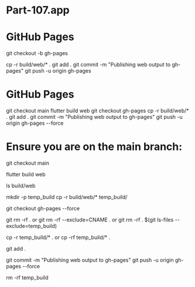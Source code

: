 # Part-107.app

# GitHub Pages
git checkout -b gh-pages

cp -r build/web/* .
git add .
git commit -m "Publishing web output to gh-pages"
git push -u origin gh-pages

# GitHub Pages
git checkout main
flutter build web
git checkout gh-pages
cp -r build/web/* .
git add .
git commit -m "Publishing web output to gh-pages"
git push -u origin gh-pages --force


# Ensure you are on the main branch:


git checkout main

flutter build web

ls build/web

mkdir -p temp_build
cp -r build/web/* temp_build/

git checkout gh-pages --force

git rm -rf .
    or
git rm -rf --exclude=CNAME .
    or
git rm -rf . $(git ls-files --exclude=temp_build)



cp -r temp_build/* .
    or
cp -rf temp_build/* .

git add .

git commit -m "Publishing web output to gh-pages"
git push -u origin gh-pages --force

rm -rf temp_build